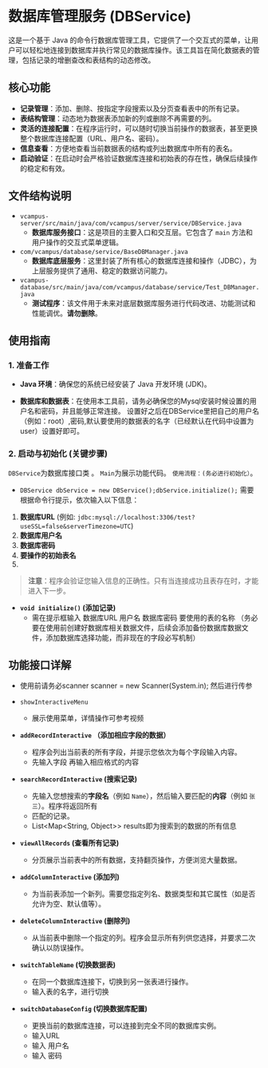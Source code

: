 # 数据库管理服务 (DBService)

这是一个基于 Java 的命令行数据库管理工具，它提供了一个交互式的菜单，让用户可以轻松地连接到数据库并执行常见的数据库操作。该工具旨在简化数据表的管理，包括记录的增删查改和表结构的动态修改。

## 核心功能

* **记录管理**：添加、删除、按指定字段搜索以及分页查看表中的所有记录。
* **表结构管理**：动态地为数据表添加新的列或删除不再需要的列。
* **灵活的连接配置**：在程序运行时，可以随时切换当前操作的数据表，甚至更换整个数据库连接配置（URL、用户名、密码）。
* **信息查看**：方便地查看当前数据表的结构或列出数据库中所有的表名。
* **启动验证**：在启动时会严格验证数据库连接和初始表的存在性，确保后续操作的稳定和有效。

## 文件结构说明

* `vcampus-server/src/main/java/com/vcampus/server/service/DBService.java`
    * **数据库服务接口**：这是项目的主要入口和交互层。它包含了 `main` 方法和用户操作的交互式菜单逻辑。
* `com/vcampus/database/service/BaseDBManager.java`
    * **数据库底层服务**：这里封装了所有核心的数据库连接和操作（JDBC），为上层服务提供了通用、稳定的数据访问能力。
* `vcampus-database/src/main/java/com/vcampus/database/service/Test_DBManager.java`
    * **测试程序**：该文件用于未来对底层数据库服务进行代码改进、功能测试和性能调优。**请勿删除**。

## 使用指南

### 1. 准备工作

* **Java 环境**：确保您的系统已经安装了 Java 开发环境 (JDK)。
  
* **数据库和数据表**：在使用本工具前，请务必确保您的Mysql安装时候设置的用户名和密码，并且能够正常连接。
设置好之后在DBService里把自己的用户名（例如：root）,密码,默认要使用的数据表的名字（已经默认在代码中设置为user）设置好即可。







### 2. 启动与初始化 (关键步骤)


`DBService`为数据库接口类 。
`Main`为展示功能代码。
`使用流程：(务必进行初始化）`。
* `DBService dbService = new DBService();dbService.initialize();`
需要根据命令行提示，依次输入以下信息：

1.  **数据库URL** (例如: `jdbc:mysql://localhost:3306/test?useSSL=false&serverTimezone=UTC`)
2.  **数据库用户名**
3.  **数据库密码**
4.  **要操作的初始表名**
5. 

> **注意**：程序会验证您输入信息的正确性。只有当连接成功且表存在时，才能进入下一步。

* **`void initialize()` (添加记录)**
    * 需在提示框输入 数据库URL 用户名 数据库密码 要使用的表的名称
（务必要在使用前创建好数据库相关数据文件，后续会添加备份数据库数据文件，添加数据库选择功能，而非现在的字段必写机制）

## 功能接口详解
* 使用前请务必scanner scanner = new Scanner(System.in); 然后进行传参

* `showInteractiveMenu` 
    * 展示使用菜单，详情操作可参考视频
* **`addRecordInteractive` （添加相应字段的数据）**
    * 程序会列出当前表的所有字段，并提示您依次为每个字段输入内容。
    * 先输入字段  再输入相应格式的内容
* **`searchRecordInteractive` (搜索记录)**
    * 先输入您想搜索的**字段名**（例如 `Name`），然后输入要匹配的**内容**（例如 `张三`）。程序将返回所有
    * 匹配的记录。
    * List<Map<String, Object>> results即为搜索到的数据的所有信息
* **`viewAllRecords` (查看所有记录)**
    * 分页展示当前表中的所有数据，支持翻页操作，方便浏览大量数据。
* **`addColumnInteractive` (添加列)**
    * 为当前表添加一个新列。需要您指定列名、数据类型和其它属性（如是否允许为空、默认值等）。
* **`deleteColumnInteractive` (删除列)**
    * 从当前表中删除一个指定的列。程序会显示所有列供您选择，并要求二次确认以防误操作。
* **`switchTableName` (切换数据表)**
    * 在同一个数据库连接下，切换到另一张表进行操作。
    * 输入表的名字，进行切换
* **`switchDatabaseConfig` (切换数据库配置)**
    * 更换当前的数据库连接，可以连接到完全不同的数据库实例。
    * 输入URL
    * 输入 用户名
    * 输入 密码


